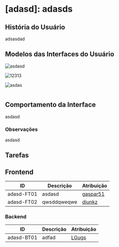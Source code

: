 # [adasd]: adasds
## História do Usuário
adsasdad

## Modelos das Interfaces do Usuário

![asdasd](asdas)

![12313](erwerwe)

![asdas](qweqw)

![]()

## Comportamento da Interface
asdasd

### Observações
asdasd

## Tarefas
## Frontend

<table>
<thead>
<th>ID</th>
<th>Descrição</th>
<th>Atribuição</th>
</thead>

<tbody id="frontend-tasks-tbody">

<tr>
<td>
adasd-FT01
</td>
<td>
asdasd
</td>
<td>
<a href="https://github.com/gaspar51">gaspar51</a>
</td>
</tr>

<tr>
<td>
adasd-FT02
</td>
<td>
qwsddqweqwe
</td>
<td>
<a href="https://github.com/diunkz">diunkz</a>
</td>
</tr>

</tbody>
</table>

### Backend

<table>
<thead>
<th>ID</th>
<th>Descrição</th>
<th>Atribuição</th>
</thead>

<tbody id="backend-tasks-tbody">

<tr>
<td>
adasd-BT01
</td>
<td>
adfad
</td>
<td>
<a href="https://github.com/LGugs">LGugs</a>
</td>
</tr>

</tbody>
</table>
